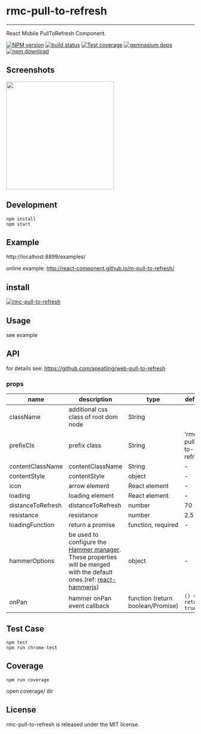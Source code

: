# rmc-pull-to-refresh
---

React Mobile PullToRefresh Component.


[![NPM version][npm-image]][npm-url]
[![build status][travis-image]][travis-url]
[![Test coverage][coveralls-image]][coveralls-url]
[![gemnasium deps][gemnasium-image]][gemnasium-url]
[![npm download][download-image]][download-url]

[npm-image]: http://img.shields.io/npm/v/rmc-pull-to-refresh.svg?style=flat-square
[npm-url]: http://npmjs.org/package/rmc-pull-to-refresh
[travis-image]: https://img.shields.io/travis/react-component/m-pull-to-refresh.svg?style=flat-square
[travis-url]: https://travis-ci.org/react-component/m-pull-to-refresh
[coveralls-image]: https://img.shields.io/coveralls/react-component/m-pull-to-refresh.svg?style=flat-square
[coveralls-url]: https://coveralls.io/r/react-component/m-pull-to-refresh?branch=master
[gemnasium-image]: http://img.shields.io/gemnasium/react-component/m-pull-to-refresh.svg?style=flat-square
[gemnasium-url]: https://gemnasium.com/react-component/m-pull-to-refresh
[node-image]: https://img.shields.io/badge/node.js-%3E=_0.10-green.svg?style=flat-square
[node-url]: http://nodejs.org/download/
[download-image]: https://img.shields.io/npm/dm/rmc-pull-to-refresh.svg?style=flat-square
[download-url]: https://npmjs.org/package/rmc-pull-to-refresh


## Screenshots

<img src="https://os.alipayobjects.com/rmsportal/rcLuiqtnDULPyzG.gif" width="288"/>


## Development

```
npm install
npm start
```

## Example

http://localhost:8899/examples/

online example: http://react-component.github.io/m-pull-to-refresh/


## install

[![rmc-pull-to-refresh](https://nodei.co/npm/rmc-pull-to-refresh.png)](https://npmjs.org/package/rmc-pull-to-refresh)


## Usage

see example

## API

for details see: https://github.com/apeatling/web-pull-to-refresh

### props

| name     | description    | type     | default      |
|----------|----------------|----------|--------------|
| className | additional css class of root dom node | String |  |
| prefixCls | prefix class | String | 'rmc-pull-to-refresh' |
| contentClassName | contentClassName | String | - |
| contentStyle | contentStyle | object | - |
| icon   | arrow element   | React element |  - |
| loading   | loading element   | React element |  - |
| distanceToRefresh   |   distanceToRefresh    | number |    70  |
| resistance   |    resistance  | number |    2.5  |
| loadingFunction   |  return a promise   | function, required |  -  |
| hammerOptions   |  be used to configure the [Hammer manager](http://hammerjs.github.io/api/). These properties will be merged with the default ones.(ref: [react-hammerjs](https://github.com/JedWatson/react-hammerjs))   | object |  -  |
| onPan   | hammer onPan event callback   | function (return boolean/Promise) |  `() => { return true; }`  |

## Test Case

```
npm test
npm run chrome-test
```

## Coverage

```
npm run coverage
```

open coverage/ dir

## License

rmc-pull-to-refresh is released under the MIT license.
